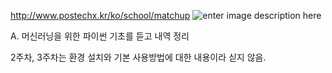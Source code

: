 http://www.postechx.kr/ko/school/matchup
![enter image description here](https://i.imgur.com/yz9KvCD.png)

A. 머신러닝을 위한 파이썬 기초를 듣고 내역 정리

2주차, 3주차는 환경 설치와 기본 사용방법에 대한 내용이라 싣지 않음.
